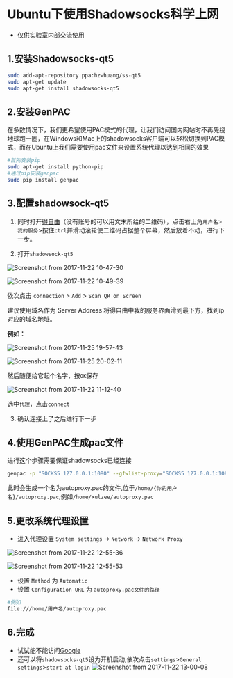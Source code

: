 # Ubuntu下使用Shadowsocks科学上网

- 仅供实验室内部交流使用

## 1.安装Shadowsocks-qt5

```bash {.line-numbers}
sudo add-apt-repository ppa:hzwhuang/ss-qt5
sudo apt-get update
sudo apt-get install shadowsocks-qt5
```

## 2.安装GenPAC

在多数情况下，我们更希望使用PAC模式的代理，让我们访问国内网站时不再先绕地球跑一圈，在Windows和Mac上的shadowsocks客户端可以轻松切换到PAC模式，而在Ubuntu上我们需要使用pac文件来设置系统代理以达到相同的效果

``` bash {.line-numbers}
#首先安装pip
sudo apt-get install python-pip
#通过pip安装genpac
sudo pip install genpac
```

## 3.配置shadowsock-qt5
1. 同时打开[得自由](https://devpn.info/)（没有账号的可以用文末所给的二维码），点击右上角`用户名`>`我的服务`>按住`ctrl`并滑动滚轮使二维码占据整个屏幕，然后放着不动，进行下一步。


2. 打开`shadowsock-qt5`

![Screenshot from 2017-11-22 10-47-30](https://i.loli.net/2017/11/22/5a1508a3ca2cf.png)

![Screenshot from 2017-11-22 10-49-39](https://i.loli.net/2017/11/22/5a1509762c04a.png)

依次点击 `connection` >  `Add` > `Scan QR on Screen`



建议使用域名作为 Server Address
将得自由中我的服务界面滑到最下方，找到ip对应的域名地址。

**例如：**

![Screenshot from 2017-11-25 19-57-43](https://i.loli.net/2017/11/25/5a195b11d900c.png)

![Screenshot from 2017-11-25 20-02-11](https://i.loli.net/2017/11/25/5a195c19a961a.png)

然后随便给它起个名字，按`OK`保存

![Screenshot from 2017-11-22 11-12-40](https://i.loli.net/2017/11/22/5a150b39304b2.png)

选中`代理`，点击`connect`


3. 确认连接上了之后进行下一步

## 4.使用GenPAC生成pac文件
进行这个步骤需要保证shadowsocks已经连接

``` bash {.line-numbers}
genpac -p "SOCKS5 127.0.0.1:1080" --gfwlist-proxy="SOCKS5 127.0.0.1:1080" --gfwlist-url=https://raw.githubusercontent.com/gfwlist/gfwlist/master/gfwlist.txt --output="autoproxy.pac"
```
此时会生成一个名为autoproxy.pac的文件,位于`/home/{你的用户名}/autoproxy.pac`,例如`/home/xulzee/autoproxy.pac`


## 5.更改系统代理设置
- 进入代理设置 `System settings` -> `Network` -> `Network Proxy`

![Screenshot from 2017-11-22 12-55-36](https://i.loli.net/2017/11/22/5a150bb4641f5.png)

![Screenshot from 2017-11-22 12-55-53](https://i.loli.net/2017/11/22/5a150c6421fe8.png)

- 设置 `Method` 为 `Automatic`
- 设置 `Configuration URL` 为 `autoproxy.pac文件的路径`

``` bash {.line-numbers}
#例如
file:///home/用户名/autoproxy.pac
```

## 6.完成
- 试试能不能访问[Google](https://www.google.com/)
- 还可以将`shadowsocks-qt5`设为开机启动,依次点击`settings`>`General settings`>`start at login`
![Screenshot from 2017-11-22 13-00-08](https://i.loli.net/2017/11/22/5a150dbb9237f.png)
